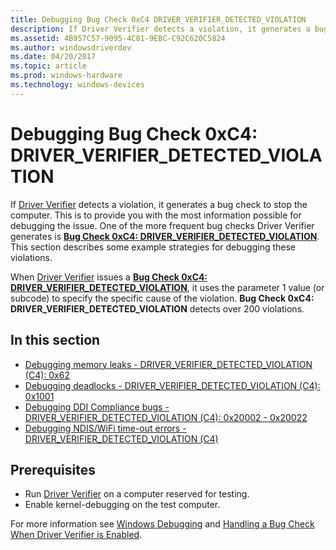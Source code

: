 ```yaml
---
title: Debugging Bug Check 0xC4 DRIVER_VERIFIER_DETECTED_VIOLATION
description: If Driver Verifier detects a violation, it generates a bug check to stop the computer.
ms.assetid: 4B957C57-9095-4C81-9EBC-C92C620C5824
ms.author: windowsdriverdev
ms.date: 04/20/2017
ms.topic: article
ms.prod: windows-hardware
ms.technology: windows-devices
---
```


# Debugging Bug Check 0xC4: DRIVER\_VERIFIER\_DETECTED\_VIOLATION


If [Driver Verifier](driver-verifier.md) detects a violation, it generates a bug check to stop the computer. This is to provide you with the most information possible for debugging the issue. One of the more frequent bug checks Driver Verifier generates is [**Bug Check 0xC4: DRIVER\_VERIFIER\_DETECTED\_VIOLATION**](https://msdn.microsoft.com/library/windows/hardware/ff560187). This section describes some example strategies for debugging these violations.

When [Driver Verifier](driver-verifier.md) issues a [**Bug Check 0xC4: DRIVER\_VERIFIER\_DETECTED\_VIOLATION**](https://msdn.microsoft.com/library/windows/hardware/ff560187), it uses the parameter 1 value (or subcode) to specify the specific cause of the violation. **Bug Check 0xC4: DRIVER\_VERIFIER\_DETECTED\_VIOLATION** detects over 200 violations.

## <span id="in_this_section"></span>In this section


-   [Debugging memory leaks - DRIVER\_VERIFIER\_DETECTED\_VIOLATION (C4): 0x62](debugging-memory-leaks---driver-verifier-detected-violation--c4---0x62.md)
-   [Debugging deadlocks - DRIVER\_VERIFIER\_DETECTED\_VIOLATION (C4): 0x1001](debugging-deadlocks---driver-verifier-detected-violation--c4---0x1001.md)
-   [Debugging DDI Compliance bugs - DRIVER\_VERIFIER\_DETECTED\_VIOLATION (C4): 0x20002 - 0x20022](debugging-ddi-compliance-bugs----driver-verifier-detected-violation--c4---0x000200--.md)
-   [Debugging NDIS/WiFi time-out errors - DRIVER\_VERIFIER\_DETECTED\_VIOLATION (C4)](debugging-ndis-wifi-timeouts---driver-verifier-detected-violation--c4---0x92003--etc-.md)

## <span id="Prerequisites"></span><span id="prerequisites"></span><span id="PREREQUISITES"></span>Prerequisites


-   Run [Driver Verifier](driver-verifier.md) on a computer reserved for testing.
-   Enable kernel-debugging on the test computer.

For more information see [Windows Debugging](https://msdn.microsoft.com/library/windows/hardware/ff551063) and [Handling a Bug Check When Driver Verifier is Enabled](https://msdn.microsoft.com/library/windows/hardware/hh450984).

 

 





